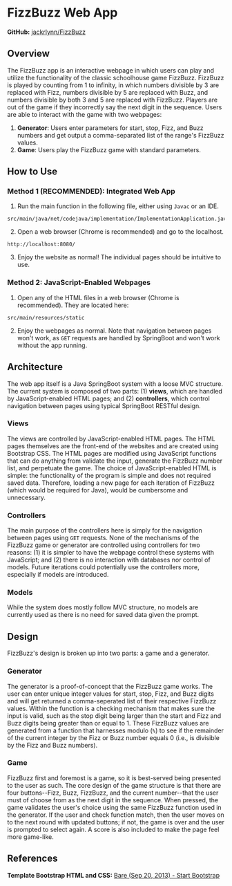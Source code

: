 # FizzBuzz Web App
<b>GitHub:</b> [jackrlynn/FizzBuzz](https://github.com/jackrlynn/FizzBuzz)
## Overview
The FizzBuzz app is an interactive webpage in which users can play and utilize the functionality of the classic schoolhouse
game FizzBuzz. FizzBuzz is played by counting from 1 to infinity, in which numbers divisible by 3 are replaced with Fizz,
numbers divisible by 5 are replaced with Buzz, and numbers divisible by both 3 and 5 are replaced with FizzBuzz. Players are
out of the game if they incorrectly say the next digit in the sequence. Users are able to interact with the game with two webpages:
1. <b>Generator</b>: Users enter parameters for start, stop, Fizz, and Buzz numbers and get output a comma-separated
list of the range's FizzBuzz values.
2. <b>Game</b>: Users play the FizzBuzz game with standard parameters.
## How to Use
### Method 1 (RECOMMENDED): Integrated Web App
1. Run the main function in the following file, either using `Javac` or an IDE.
```
src/main/java/net/codejava/implementation/ImplementationApplication.java
```
2. Open a web browser (Chrome is recommended) and go to the localhost.
```
http://localhost:8080/
```
3. Enjoy the website as normal! The individual pages should be intuitive to use.
### Method 2: JavaScript-Enabled Webpages
1. Open any of the HTML files in a web browser (Chrome is recommended). They are located here:
```
src/main/resources/static
```
2. Enjoy the webpages as normal. Note that navigation between pages won't work, as `GET` requests are handled by SpringBoot
and won't work without the app running.
## Architecture
The web app itself is a Java SpringBoot system with a loose MVC structure. The current system is composed of two parts: (1) 
<b>views</b>, which are handled by JavaScript-enabled HTML pages; and (2) <b>controllers</b>, which control navigation
between pages using typical SpringBoot RESTful design.
### Views
The views are controlled by JavaScript-enabled HTML pages. The HTML pages themselves are the front-end of the websites and
are created using Bootstrap CSS. The HTML pages are modified using JavaScript functions that can do anything from validate the input,
generate the FizzBuzz number list, and perpetuate the game. The choice of JavaScript-enabled HTML is simple: the functionality
of the program is simple and does not required saved data. Therefore, loading a new page for each iteration of FizzBuzz
(which would be required for Java), would be cumbersome and unnecessary.
### Controllers
The main purpose of the controllers here is simply for the navigation between pages using `GET` requests. None
of the mechanisms of the FizzBuzz game or generator are controlled using controllers for two reasons: (1) it is simpler
to have the webpage control these systems with JavaScript; and (2) there is no interaction with databases nor control of
models. Future iterations could potentially use the controllers more, especially if models are introduced.
### Models
While the system does mostly follow MVC structure, no models are currently used as there is no need for saved data given
the prompt.
## Design
FizzBuzz's design is broken up into two parts: a game and a generator.
### Generator
The generator is a proof-of-concept that the FizzBuzz game works. The user can enter unique integer values for start, stop, Fizz, and Buzz digits and will get returned a comma-seperated list of their
respective FizzBuzz values. Within the function is a checking mechanism that makes sure the input is valid, such as the
stop digit being larger than the start and Fizz and Buzz digits being greater than or equal to 1. These FizzBuzz values
are generated from a function that harnesses modulo (`%`) to see if the remainder of the current integer by the Fizz or Buzz
number equals 0 (i.e., is divisible by the Fizz and Buzz numbers).
### Game
FizzBuzz first and foremost is a game, so it is best-served being presented to the user as such. The core design of the 
game structure is that there are four buttons--Fizz, Buzz, FizzBuzz, and the current number--that the user must of choose
from as the next digit in the sequence. When pressed, the game validates the user's choice using the same FizzBuzz function
used in the generator. If the user and check function match, then the user moves on to the next round with updated buttons;
if not, the game is over and the user is prompted to select again. A score is also included to make the page feel more game-like.
## References
<b>Template Bootstrap HTML and CSS:</b> [Bare (Sep 20, 2013) - Start Bootstrap](https://startbootstrap.com/template/bare)